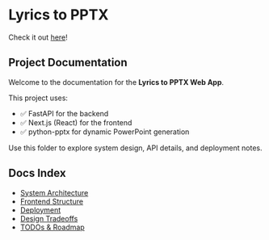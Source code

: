 # Lyrics to PPTX

Check it out [here](https://lyrics-to-pptx-web.vercel.app/)!

## Project Documentation

Welcome to the documentation for the **Lyrics to PPTX Web App**.

This project uses:

- ✅ FastAPI for the backend
- ✅ Next.js (React) for the frontend
- ✅ python-pptx for dynamic PowerPoint generation

Use this folder to explore system design, API details, and deployment notes.

## Docs Index

- [System Architecture](architecture.md)
- [Frontend Structure](frontend.md)
- [Deployment](deployment.md)
- [Design Tradeoffs](tradeoffs.md)
- [TODOs & Roadmap](todos.md)
